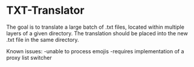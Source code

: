 # TXT-Translator
The goal is to translate a large batch of .txt files, located within multiple layers of a given directory. 
The translation should be placed into the new .txt file in the same directory.

Known issues:
-unable to process emojis
-requires implementation of a proxy list switcher
